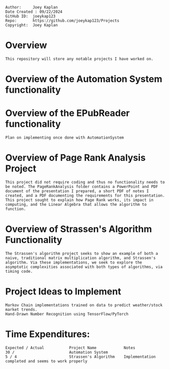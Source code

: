 ```
Author:     Joey Kaplan
Date Created : 09/22/2024
GitHub ID:  joeykap123
Repo:       https://github.com/joeykap123/Projects
Copyright:  Joey Kaplan
```
# Overview

    This repository will store any notable projects I have worked on.

# Overview of the Automation System functionality


# Overview of the EPubReader functionality

    Plan on implementing once done with AutomationSystem

# Overview of Page Rank Analysis Project
    This project did not require coding and thus no functionality needs to be noted. The PageRankAnalysis folder contains a PowerPoint and PDF document of the presentation I prepared, a short PDF of notes I created, and a PDF documenting the requirements for this presentation. This project sought to explain how Page Rank works, its impact in computing, and the Linear Algebra that allows the algorithm to function.

# Overview of Strassen's Algorithm Functionality
    The Strassen's algorithm project seeks to show an example of both a naive, traditional matrix multiplication algorithm, and Strassen's algorithm. Via these implementations, we seek to explore the asymptotic complexities associated with both types of algorithms, via timing code. 

# Project Ideas to Implement
    Markov Chain implementations trained on data to predict weather/stock market trends. 
    Hand-Drawn Number Recognition using TensorFlow/PyTorch

# Time Expenditures:

    Expected / Actual           Project Name            Notes
    30 /                        Automation System
    5 / 4                       Strassen's Algorithm    Implementation completed and seems to work properly
